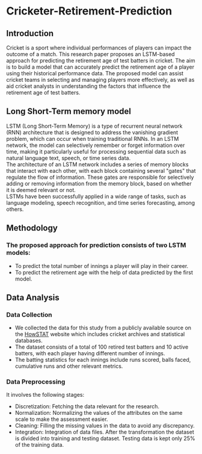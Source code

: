 # Cricketer-Retirement-Prediction
## Introduction
Cricket is a sport where individual performances of players can impact the outcome of a match. This research paper proposes an LSTM-based approach for predicting the retirement age of test batters in cricket. The aim is to build a model that can accurately predict the retirement age of a player using their historical performance data. The proposed model can assist cricket teams in selecting and managing players more effectively, as well as aid cricket analysts in understanding the factors that influence the retirement age of test batters.
## Long Short-Term memory model
LSTM (Long Short-Term Memory) is a type of recurrent neural network (RNN) architecture that is designed to address the vanishing gradient problem, which can occur when training traditional RNNs. In an LSTM network, the model can selectively remember or forget information over time, making it particularly useful for processing sequential data such as natural language text, speech, or time series data.
<br>
The architecture of an LSTM network includes a series of memory blocks that interact with each other, with each block containing several "gates" that regulate the flow of information. These gates are responsible for selectively adding or removing information from the memory block, based on whether it is deemed relevant or not.
<br>
LSTMs have been successfully applied in a wide range of tasks, such as language modeling, speech recognition, and time series forecasting, among others.
## Methodology
### The proposed approach for prediction consists of two LSTM models:
* To predict the total number of innings a player will play in their career.
* To predict the retirement age with the help of data predicted by the first model.
## Data Analysis
### Data Collection
* We collected the data for this study from a publicly available source on the [HowSTAT](http://www.howstat.com/cricket/home.asp) website which includes cricket archives and statistical databases.
* The dataset consists of a total of 100 retired test batters and 10 active batters, with each player having different number of innings.
* The batting statistics for each innings include runs scored, balls faced, cumulative runs and other relevant metrics.
### Data Preprocessing
It involves the following stages:
* Discretization: Fetching the data relevant for the research.
* Normalization: Normalizing the values of the attributes on the same scale to make the assessment easier.
* Cleaning: Filling the missing values in the data to avoid any discrepancy.
* Integration: Integration of data files.
After the transformation the dataset is divided into training and testing dataset. Testing data is kept only 25% of the training data.


